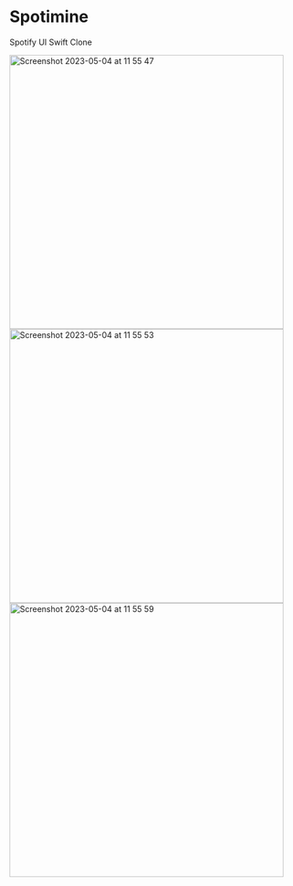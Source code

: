 # Spotimine

Spotify UI Swift Clone

<img width="480" alt="Screenshot 2023-05-04 at 11 55 47" src="https://user-images.githubusercontent.com/91549016/236276534-ae771474-65c9-485f-959e-9e8621e2b872.png">
<img width="480" alt="Screenshot 2023-05-04 at 11 55 53" src="https://user-images.githubusercontent.com/91549016/236276608-ed926794-c018-4fb0-af7e-02d799f4a2d2.png">
<img width="480" alt="Screenshot 2023-05-04 at 11 55 59" src="https://user-images.githubusercontent.com/91549016/236276624-97f530a8-b769-43fd-8c6e-1c47269aebb9.png">
